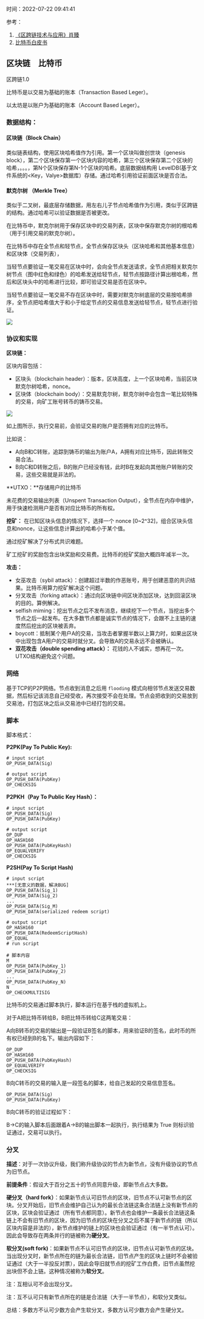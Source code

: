 时间：2022-07-22 09:41:41

参考：

1. [《区跨链技术与应用》肖臻](https://www.bilibili.com/video/BV1Vt411X7JF)
2. [比特币白皮书](https://bitcoin.org/files/bitcoin-paper/bitcoin_zh_cn.pdf)

## 区块链　比特币

区跨链1.0

比特币是以交易为基础的账本（Transaction Based Leger）。

以太坊是以账户为基础的账本（Account Based Leger）。

### 数据结构：

#### 区块链（Block Chain）

类似链表结构，使用区块哈希值作为引用。第一个区块叫做创世块（genesis block），第二个区块保存第一个区块内容的哈希，第三个区块保存第二个区块的哈希，。。。，第N个区块保存第N-1个区块的哈希。底层数据结构用 LevelDB(基于文件系统的<Key，Valye>数据库）存储。通过哈希引用验证前面区块是否合法。

#### 默克尔树 （Merkle Tree）

类似于二叉树，最底层存储数据，用左右儿子节点哈希值作为引用，类似于区跨链的结构。通过哈希可以验证数据是否被更改。

在比特币中，默克尔树用于保存区块中的交易列表，区块中保存默克尔树的根哈希（用于引用交易的默克尔树）。

在比特币中存在全节点和轻节点，全节点保存区块头（区块哈希和其他基本信息）和区块体（交易列表），

当轻节点要验证一笔交易在区块中时，会向全节点发送请求，全节点把相关默克尔树节点（图中红色和绿色）的哈希发送给轻节点，轻节点按路径计算出根哈希，然后和区块头中的哈希进行比较，即可验证交易是否在区块中。

当轻节点要验证一笔交易不存在区块中时，需要对默克尔树底层的交易按哈希排序，全节点把哈希值大于和小于给定节点的交易信息发送给轻节点，轻节点进行验证。

![](../../img/blockchain/merkletree.png)

### 协议和实现

**区块链：**

区块内容包括：

* 区块头（blockchain header）：版本，区块高度，上一个区块哈希，当前区块默克尔树哈希，nonce。
* 区块体（blockchain body）：交易默克尔树，默克尔树中会包含一笔比较特殊的交易，向矿工账号转币的铸币交易。

![](../../img/blockchain/blockchain.png)

如上图所示，执行交易前，会验证交易的账户是否拥有对应的比特币。

比如说：

* A向B和C转账，追踪到铸币的输出为账户A，A拥有对应比特币，因此转账交易合法。
* B向C和D转账之后，B的账户已经没有钱，此时B在发起向其他账户转账的交易，这些交易就是非法的。

**UTXO：**存储用户的比特币

未花费的交易输出列表（Unspent Transaction Output），全节点在内存中维护，用于快速检测用户是否有对应比特币的所有权。

**挖矿：** 在已知区块头信息的情况下，选择一个 nonce [0~2^32]，组合区块头信息和nonce，让这些信息计算出的哈希小于某个值。

通过挖矿解决了分布式共识难题。

矿工挖矿的奖励包含出块奖励和交易费。比特币的挖矿奖励大概四年减半一次。

**攻击：**

* 女巫攻击（sybil attack）：创建超过半数的作恶账号，用于创建恶意的共识结果。比特币用算力挖矿解决这个问题。
* 分叉攻击（forking attack）：通过向区块链中间区块添加区块，达到回滚区块的目的。算例解决。
* selfish miming：挖出节点之后不发布消息，继续挖下一个节点，当挖出多个节点之后一起发布。在大多数节点都是诚实节点的情况下，会跟不上主链的速度然后挖出的区块被丢弃。
* boycott：抵制某个用户A的交易，当攻击者掌握半数以上算力时，如果出区块中出现包含A用户的交易时就分叉。会导致A的交易永远不会被确认。
* **双花攻击（double spending attack）：** 花钱的人不诚实，想再花一次。UTXO结构避免这个问题。

### 网络

基于TCP的P2P网络。节点收到消息之后用 `flooding` 模式向相邻节点发送交易数据，然后标记该消息自己经受收，再次接受不会在处理。节点会把收到的交易放到交易池，打包区块之后从交易池中已经打包的交易。

### 脚本

脚本格式：

**P2PK(Pay To Public Key):**

```shell
# input script
OP_PUSH_DATA(Sig)

# output script
OP_PUSH_DATA(PubKey)
OP_CHECKSIG
```

**P2PKH（Pay To Public Key Hash）：**

```shell
# input script
OP_PUSH_DATA(Sig)
OP_PUSH_DATA(PubKey)

# output script
OP_DUP
OP_HASH160
OP_PUSH_DATA(PubKeyHash)
OP_EQUALVERIFY
OP_CHECKSIG
```

**P2SH(Pay To Script Hash)**

```shell
# input script
***[无意义的数据，解决BUG]
OP_PUSH_DATA(Sig_1)
OP_PUSH_DATA(Sig_2)
...
OP_PUSH_DATA(Sig_M)
OP_PUSH_DATA(serialized redeem script)

# output script
OP_HASH160
OP_PUSH_DATA(RedeemScriptHash)
OP_EQUAL
# run script

# 脚本内容
M
OP_PUSH_DATA(PubKey_1)
OP_PUSH_DATA(PubKey_2)
...
OP_PUSH_DATA(PubKey_N)
N
OP_CHECKMULTISIG
```

比特币的交易通过脚本执行，脚本运行在基于栈的虚拟机上。

对于A把比特币转给B，B把比特币转给C这两笔交易：

A向B转币的交易的输出是一段验证B签名的脚本，用来验证B的签名，此时币的所有权已经到B的名下。输出内容如下：

```shell
OP_DUP
OP_HASH160
OP_PUSH_DATA(PubKeyHash)
OP_EQUALVERIFY
OP_CHECKSIG
```

B向C转币的交易的输入是一段签名的脚本，给自己发起的交易信息签名。

```shell
OP_PUSH_DATA(Sig)
OP_PUSH_DATA(PubKey)
```

B向C转币的验证过程如下：

B->C的输入脚本后面跟着A->B的输出脚本一起执行，执行结果为 True 则标识验证通过，交易可以执行。

### 分叉

**描述**：对于一次协议升级，我们称升级协议的节点为新节点，没有升级协议的节点为旧节点。

**前提条件**：假设大于百分之五十的节点同意升级，即新节点占大多数。

**硬分叉（hard fork）**：如果新节点认可旧节点的区块，旧节点不认可新节点的区块。分叉开始后，旧节点会维护自己认为的最长合法链这条合法链上没有新节点的区块，区块会验证通过（所有节点都同意）。新节点也会维护一条最长合法链这条链上不会有旧节点的区块，因为旧节点的区块在分叉之后不属于新节点的链（所以区块内容是非法的），新节点维护的链上的区块也会验证通过（有一半节点认可）。因此会导致存在两条并行的链被称为**硬分叉**。

**软分叉(soft fork)**：如果新节点不认可旧节点的区块，旧节点认可新节点的区块。当出现分叉时，新节点所在的链为最长合法链，旧节点产生的区块上链时不会被验证通过（大于一半投反对票），因此会导旧就节点的挖矿工作白费，旧节点虽然挖出块但不会上链。这种情况被称为**软分叉**。

注：互相认可不会出现分叉。

注：互不认可只有新节点所在的链是合法链（大于一半节点），和软分叉类似。

总结：多数方不认可少数方会产生软分叉，多数方认可少数方会产生硬分叉。









